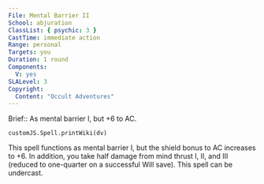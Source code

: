 ```yaml
---
File: Mental Barrier II
School: abjuration
ClassList: { psychic: 3 }
CastTime: immediate action
Range: personal
Targets: you
Duration: 1 round
Components:
  V: yes
SLALevel: 3
Copyright:
  Content: "Occult Adventures"
---
```

Brief:: As mental barrier I, but +6 to AC.

```dataviewjs
customJS.Spell.printWiki(dv)
```

This spell functions as mental barrier I, but the shield bonus to AC increases to +6. In addition, you take half damage from mind thrust I, II, and III (reduced to one-quarter on a successful Will save). This spell can be undercast.

